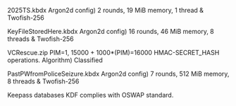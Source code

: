 2025TS.kbdx
Argon2d config) 2 rounds, 19 MiB memory, 1 thread & Twofish-256

KeyFileStoredHere.kbdx
Argon2d config) 16 rounds, 46 MiB memory, 8 threads & Twofish-256

VCRescue.zip
PIM=1, 15000 + 1000*(PIM)=16000 HMAC-SECRET_HASH operations.
Algorithm) Classified

PastPWfromPoliceSeizure.kbdx
Argon2d config) 7 rounds, 512 MiB memory, 8 threads & Twofish-256

Keepass databases KDF complies with OSWAP standard.
